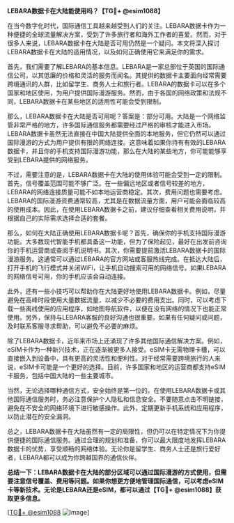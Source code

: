 **LEBARA数据卡在大陆能使用吗？【TG💪+ @esim1088】**

在当今数字化时代，国际通信工具越来越受到人们的关注。LEBARA数据卡作为一种便捷的全球流量解决方案，受到了许多旅行者和海外工作者的喜爱。然而，对于很多人来说，LEBARA数据卡在大陆是否可用仍然是一个疑问。本文将深入探讨LEBARA数据卡在大陆的适用情况，以及如何正确使用它来满足你的需求。

首先，我们需要了解LEBARA的基本信息。LEBARA是一家总部位于英国的国际通信公司，以其低廉的价格和灵活的服务而闻名。其提供的数据卡主要面向经常需要跨境通讯的人群，比如留学生、商务人士和旅行者。LEBARA的数据卡可以在多个国家和地区使用，为用户提供国际漫游服务。然而，由于各国的网络政策和法规不同，LEBARA数据卡在某些地区的适用性可能会受到限制。

那么，LEBARA数据卡在大陆是否可用呢？答案是：部分可用。大陆是一个网络监管非常严格的地方，许多国际通信服务都需要经过严格的审核才能进入市场。LEBARA数据卡虽然无法直接在中国大陆提供全面的本地服务，但它仍然可以通过国际漫游的方式为用户提供有限的网络连接。这意味着如果你持有有效的LEBARA数据卡，并且你的手机支持国际漫游功能，那么在大陆的某些地方，你可能能够享受到LEBARA提供的网络服务。

不过，需要注意的是，LEBARA数据卡在大陆的使用体验可能会受到一定的限制。首先，信号覆盖范围可能不够广泛。在一些偏远地区或者信号较差的地方，LEBARA的网络连接质量可能不如本地运营商稳定。其次，费用问题也需要考虑。LEBARA的国际漫游资费通常较高，尤其是在数据流量方面，用户可能会面临较高的使用成本。因此，在使用LEBARA数据卡之前，建议仔细查看相关费用说明，并根据自己的实际需求选择合适的套餐。

那么，如何在大陆正确使用LEBARA数据卡呢？首先，确保你的手机支持国际漫游功能。大多数现代智能手机都具备这一功能，但为了保险起见，最好在出发前咨询你的手机运营商或查阅手机说明书。其次，你需要提前激活LEBARA数据卡的国际漫游服务。这通常可以通过LEBARA的官方网站或客服热线完成。在抵达大陆后，打开手机的飞行模式并关闭WiFi，让手机自动搜索可用的网络信号。如果LEBARA的网络信号可用，你的手机应该会自动连接。

此外，还有一些小技巧可以帮助你在大陆更好地使用LEBARA数据卡。例如，尽量避免在高峰时段使用大量数据流量，以减少不必要的费用支出。同时，可以考虑下载一些离线使用的应用程序，如地图导航软件，以便在没有网络的情况下也能正常使用。另外，保持与LEBARA客服的良好沟通也很重要。如果有任何疑问或问题，及时联系客服寻求帮助，可以避免不必要的麻烦。

除了LEBARA数据卡，近年来市场上还涌现了许多其他国际通信解决方案。例如，eSIM卡作为一种新兴技术，正在逐渐被更多人接受。eSIM卡无需物理卡槽，可以直接嵌入到设备中，具有更高的灵活性和便利性。对于经常需要跨境旅行的人来说，eSIM卡可能是一个更好的选择。目前，许多国家和地区的运营商都支持eSIM卡服务，包括中国大陆的一些主要城市。

当然，无论选择哪种通信方式，安全始终是第一位的。在使用LEBARA数据卡或其他国际通信服务时，务必注意保护个人隐私和信息安全。不要随意点击不明链接，避免在不安全的网络环境下进行敏感操作。此外，定期更新手机系统和应用程序，以防止潜在的安全漏洞。

总之，LEBARA数据卡在大陆虽然有一定的局限性，但仍可以在特定情况下为你提供便捷的国际通信服务。通过合理的规划和准备，你可以最大限度地发挥LEBARA数据卡的优势，享受顺畅的网络体验。无论你是留学生、商务人士还是旅行爱好者，LEBARA都可以成为你跨越国界的通信伙伴。

**总结一下：LEBARA数据卡在大陆的部分区域可以通过国际漫游的方式使用，但需要注意信号覆盖、费用等问题。如果你想更方便地管理国际通信，可以考虑eSIM卡等新技术。无论是LEBARA还是eSIM，都可以通过【TG💪+ @esim1088】获取更多信息。**

[[TG💪+ @esim1088](https://t.me/s/esim1088) ![Image](https://i.postimg.cc/4NQfJmqS/Snipaste-2025-05-13-00-14-12.png)]